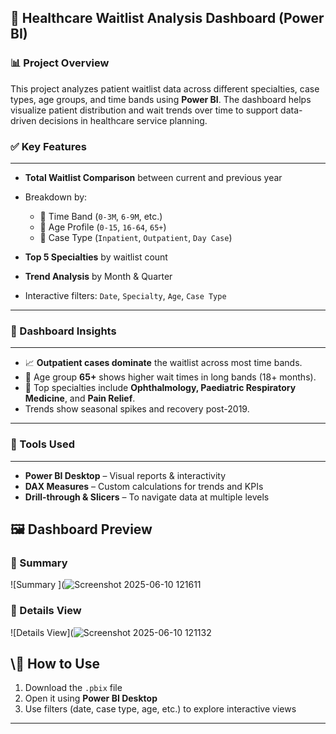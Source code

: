 

## 🏥 **Healthcare Waitlist Analysis Dashboard (Power BI)**

### 📊 Project Overview

This project analyzes patient waitlist data across different specialties, case types, age groups, and time bands using **Power BI**.
The dashboard helps visualize patient distribution and wait trends over time to support data-driven decisions in healthcare service planning.





### ✅ Key Features
-------------------------------------------------------------------------------------------------------
* **Total Waitlist Comparison** between current and previous year
* Breakdown by:

  * 📅 Time Band (`0-3M`, `6-9M`, etc.)
  * 👤 Age Profile (`0-15`, `16-64`, `65+`)
  * 🏥 Case Type (`Inpatient`, `Outpatient`, `Day Case`)
* **Top 5 Specialties** by waitlist count
* **Trend Analysis** by Month & Quarter
* Interactive filters: `Date`, `Specialty`, `Age`, `Case Type`

---

### 📌 Dashboard Insights
-------------------------------------------------------------------------------------------------------

* 📈 **Outpatient cases dominate** the waitlist across most time bands.
* 🧓 Age group **65+** shows higher wait times in long bands (18+ months).
* 🏥 Top specialties include **Ophthalmology, Paediatric Respiratory Medicine**, and **Pain Relief**.
* Trends show seasonal spikes and recovery post-2019.

---

### 🔧 Tools Used
-------------------------------------------------------------------------------------------------------

* **Power BI Desktop** – Visual reports & interactivity
* **DAX Measures** – Custom calculations for trends and KPIs
* **Drill-through & Slicers** – To navigate data at multiple levels







## 🖼️ Dashboard Preview

### 📌 Summary 
![Summary ](![Screenshot 2025-06-10 121611](https://github.com/user-attachments/assets/c37b5439-f0c8-45d2-8e96-9965e0c8f8ae)

### 📌 Details View
![Details View](![Screenshot 2025-06-10 121132](https://github.com/user-attachments/assets/e7637baf-46be-414a-b0c4-fb83cdbc560d)

\📂 How to Use
-------------------------------------------------------------------------------------------------------

1. Download the `.pbix` file
2. Open it using **Power BI Desktop**
3. Use filters (date, case type, age, etc.) to explore interactive views

---




